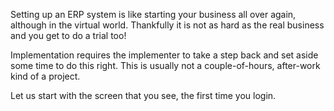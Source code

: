 Setting up an ERP system is like starting your business all over again,
although in the virtual world. Thankfully it is not as hard as the real
business and you get to do a trial too!

Implementation requires the implementer to take a step back and set aside some
time to do this right. This is usually not a couple-of-hours, after-work kind
of a project.

Let us start with the screen that you see, the first time you login.

